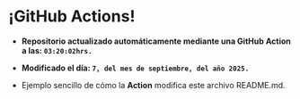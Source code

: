 # ¡GitHub Actions!
* **Repositorio actualizado automáticamente mediante una GitHub Action a las: `03:20:02hrs.`**
* **Modificado el día: `7, del mes de septiembre, del año 2025.`**

* Ejemplo sencillo de cómo la **Action** modifica este archivo README.md.
